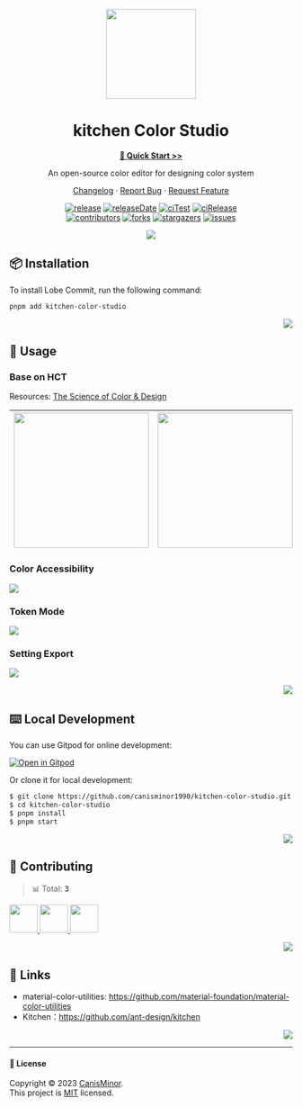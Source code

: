 <a name="readme-top"></a>

<div align="center">

<img width="160" src="https://gw.alipayobjects.com/mdn/rms_7d1485/afts/img/A*XDYxSJXBjjwAAAAAAAAAAAAAARQnAQ">

<h1>kitchen Color Studio</h1>
  
[**🎨 Quick Start >>**](https://canisminor1990.github.io/kitchen-color-studio/~demos/colorstudio-demo-demo)

An open-source color editor for designing color system

[Changelog](./CHANGELOG.md) · [Report Bug][issues-url] · [Request Feature][issues-url]

<!-- SHIELD GROUP -->

[![release][release-shield]][release-url]
[![releaseDate][release-date-shield]][release-date-url]
[![ciTest][ci-test-shield]][ci-test-url]
[![ciRelease][ci-release-shield]][ci-release-url]
<br/>
[![contributors][contributors-shield]][contributors-url]
[![forks][forks-shield]][forks-url]
[![stargazers][stargazers-shield]][stargazers-url]
[![issues][issues-shield]][issues-url]

[![](https://raw.githubusercontent.com/canisminor1990/kitchen-color-studio/master/public/preview1.webp)](https://canisminor1990.github.io/kitchen-color-studio/~demos/colorstudio-demo-demo)

</div>

## 📦 Installation

To install Lobe Commit, run the following command:

```bash
pnpm add kitchen-color-studio
```

<div align="right">

[![][back-to-top]](#readme-top)

</div>

## 🎨 Usage

### Base on HCT
Resources: [The Science of Color & Design](https://material.io/blog/science-of-color-design)

|<img src="https://lh3.googleusercontent.com/FgfF6od_qjYXbXowPPgL3IQ8T0QnEAZnoehlRcXHSXK7QXfHe_LvBm3SeYIkxhSRn3gBjjH4GEO6DYOex8btaN34lVDSzP7ZULMMSqoE7bsxyCWA0Q=w1400-v0" height="240" />|<img src="https://lh3.googleusercontent.com/PWM-JWdCtOxcGHHoiZfm1HkSNNcMRXyGE4CRapU1lrFHo93W1dqHACB24x7FCuqFKA-6LTBMhEtSHsMkZcu8EsOrNaUWE6ixtknM1Sv7hhpHwvLWcG1-=w1400-v0" height="240" />|
| --- | --- |

### Color Accessibility

![](https://raw.githubusercontent.com/canisminor1990/kitchen-color-studio/master/public/preview5.webp)

### Token Mode

![](https://raw.githubusercontent.com/canisminor1990/kitchen-color-studio/master/public/preview3.webp)

### Setting Export

![](https://raw.githubusercontent.com/canisminor1990/kitchen-color-studio/master/public/preview4.webp)

<div align="right">

[![][back-to-top]](#readme-top)

</div>

## ⌨️ Local Development

You can use Gitpod for online development:

[![Open in Gitpod](https://gitpod.io/button/open-in-gitpod.svg)][gitpod-url]

Or clone it for local development:

```bash
$ git clone https://github.com/canisminor1990/kitchen-color-studio.git
$ cd kitchen-color-studio
$ pnpm install
$ pnpm start
```

<div align="right">

[![][back-to-top]](#readme-top)

</div>

## 🤝 Contributing

<!-- CONTRIBUTION GROUP -->

> 📊 Total: <kbd>**3**</kbd>

<a href="https://github.com/canisminor1990" title="canisminor1990">
  <img src="https://avatars.githubusercontent.com/u/17870709?v=4" width="50" />
</a>
<a href="https://github.com/actions-user" title="actions-user">
  <img src="https://avatars.githubusercontent.com/u/65916846?v=4" width="50" />
</a>
<a href="https://github.com/apps/dependabot" title="dependabot[bot]">
  <img src="https://avatars.githubusercontent.com/in/29110?v=4" width="50" />
</a>

<!-- CONTRIBUTION END -->

<div align="right">

[![][back-to-top]](#readme-top)

</div>

## 🔗 Links


- material-color-utilities: https://github.com/material-foundation/material-color-utilities
- Kitchen：https://github.com/ant-design/kitchen

<div align="right">

[![][back-to-top]](#readme-top)

</div>

---

#### 📝 License

Copyright © 2023 [CanisMinor][profile-url]. <br />
This project is [MIT](./LICENSE) licensed.

<!-- LINK GROUP -->

[profile-url]: https://github.com/canisminor1990
[issues-url]: https://github.com/canisminor1990/kitchen-color-studio/issues/new/choose
[gitpod-url]: https://gitpod.io/#https://github.com/canisminor1990/kitchen-color-studio

<!-- SHIELD LINK GROUP -->

[back-to-top]: https://img.shields.io/badge/-BACK_TO_TOP-151515?style=flat-square

<!-- release -->

[release-shield]: https://img.shields.io/npm/v/kitchen-color-studio?logo=npm
[release-url]: https://www.npmjs.com/package/kitchen-color-studio

<!-- releaseDate -->

[release-date-shield]: https://img.shields.io/github/release-date/canisminor1990/kitchen-color-studio?style=flat
[release-date-url]: https://github.com/canisminor1990/kitchen-color-studio/releases

<!-- ciTest -->

[ci-test-shield]: https://github.com/canisminor1990/kitchen-color-studio/workflows/Test%20CI/badge.svg
[ci-test-url]: https://github.com/canisminor1990/kitchen-color-studio/actions/workflows/test.yml

<!-- ciRelease -->

[ci-release-shield]: https://github.com/canisminor1990/kitchen-color-studio/workflows/Build%20and%20Release/badge.svg
[ci-release-url]: https://github.com/canisminor1990/kitchen-color-studio/actions/workflows/release.yml

<!-- contributors -->

[contributors-shield]: https://img.shields.io/github/contributors/canisminor1990/kitchen-color-studio.svg?style=flat
[contributors-url]: https://github.com/canisminor1990/kitchen-color-studio/graphs/contributors

<!-- forks -->

[forks-shield]: https://img.shields.io/github/forks/canisminor1990/kitchen-color-studio.svg?style=flat
[forks-url]: https://github.com/canisminor1990/kitchen-color-studio/network/members

<!-- stargazers -->

[stargazers-shield]: https://img.shields.io/github/stars/canisminor1990/kitchen-color-studio.svg?style=flat
[stargazers-url]: https://github.com/canisminor1990/kitchen-color-studio/stargazers

<!-- issues -->

[issues-shield]: https://img.shields.io/github/issues/canisminor1990/kitchen-color-studio.svg?style=flat
[issues-url]: https://img.shields.io/github/issues/canisminor1990/kitchen-color-studio.svg?style=flat
